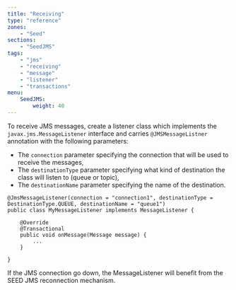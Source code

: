 ```yaml
---
title: "Receiving"
type: "reference"
zones:
    - "Seed"
sections:
    - "SeedJMS"
tags:
    - "jms"
    - "receiving"
    - "message"
    - "listener"
    - "transactions"
menu:
    SeedJMS:
        weight: 40
---
```


To receive JMS messages, create a listener class which implements the `javax.jms.MessageListener` interface and carries `@JMSMessageListner` annotation with the following parameters:

* The `connection` parameter specifying the connection that will be used to receive the messages,
* The `destinationType` parameter specifying what kind of destination the class will listen to (queue or topic),
* The `destinationName` parameter specifying the name of the destination.

```
@JmsMessageListener(connection = "connection1", destinationType = DestinationType.QUEUE, destinationName = "queue1")
public class MyMessageListener implements MessageListener {

    @Override
    @Transactional
    public void onMessage(Message message) {
        ...
    }

}
```

<div class="callout callout-info">
If the JMS connection go down, the MessageListener will benefit from the SEED JMS reconnection mechanism.
</div>
